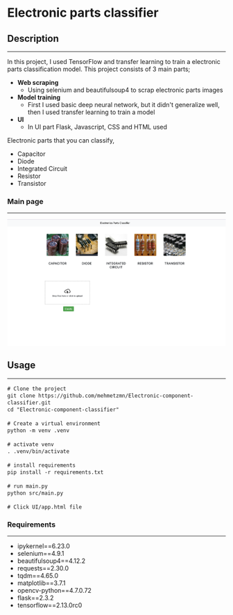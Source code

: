 # Electronic parts classifier

## Description

---

In this project, I used TensorFlow and transfer learning to train a electronic parts classification model. This project consists of 3 main parts;

- **Web scraping**
  - Using selenium and beautifulsoup4 to scrap electronic parts images
- **Model training**
  - First I used basic deep neural network, but it didn't generalize well, then I used transfer learning to train a model
- **UI**
  - In UI part Flask, Javascript, CSS and HTML used

Electronic parts that you can classify,

- Capacitor
- Diode
- Integrated Circuit
- Resistor
- Transistor

### Main page

---

![MAIN PAGE](./UI/images/page_ss.png)

## Usage

---

```
# Clone the project
git clone https://github.com/mehmetzmn/Electronic-component-classifier.git
cd "Electronic-component-classifier"

# Create a virtual environment
python -m venv .venv

# activate venv
. .venv/bin/activate

# install requirements
pip install -r requirements.txt

# run main.py
python src/main.py

# Click UI/app.html file

```

### Requirements

---

- ipykernel==6.23.0
- selenium==4.9.1
- beautifulsoup4==4.12.2
- requests==2.30.0
- tqdm==4.65.0
- matplotlib==3.7.1
- opencv-python==4.7.0.72
- flask==2.3.2
- tensorflow==2.13.0rc0
